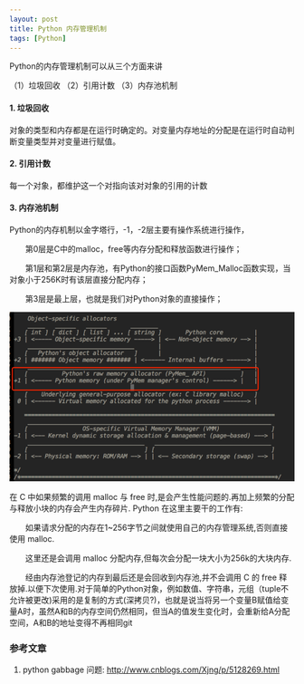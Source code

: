 ```yaml
---
layout: post
title: Python 内存管理机制
tags: [Python]
---
```

Python的内存管理机制可以从三个方面来讲

（1）垃圾回收
（2）引用计数
（3）内存池机制


#### 1. 垃圾回收
对象的类型和内存都是在运行时确定的。对变量内存地址的分配是在运行时自动判断变量类型并对变量进行赋值。

#### 2. 引用计数
每一个对象，都维护这一个对指向该对对象的引用的计数

#### 3. 内存池机制
Python的内存机制以金字塔行，-1，-2层主要有操作系统进行操作，

　　第0层是C中的malloc，free等内存分配和释放函数进行操作；

　　第1层和第2层是内存池，有Python的接口函数PyMem_Malloc函数实现，当对象小于256K时有该层直接分配内存；

　　第3层是最上层，也就是我们对Python对象的直接操作；


![内存池](../images/pythonmemory.x-png "内存池")

在 C 中如果频繁的调用 malloc 与 free 时,是会产生性能问题的.再加上频繁的分配与释放小块的内存会产生内存碎片. Python 在这里主要干的工作有:

　　如果请求分配的内存在1~256字节之间就使用自己的内存管理系统,否则直接使用 malloc.

　　这里还是会调用 malloc 分配内存,但每次会分配一块大小为256k的大块内存.

　　经由内存池登记的内存到最后还是会回收到内存池,并不会调用 C 的 free 释放掉.以便下次使用.对于简单的Python对象，例如数值、字符串，元组（tuple不允许被更改)采用的是复制的方式(深拷贝?)，也就是说当将另一个变量B赋值给变量A时，虽然A和B的内存空间仍然相同，但当A的值发生变化时，会重新给A分配空间，A和B的地址变得不再相同git

### 参考文章
1. python gabbage 问题: http://www.cnblogs.com/Xjng/p/5128269.html
